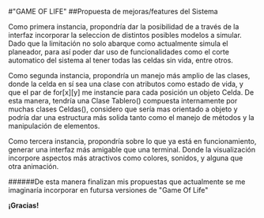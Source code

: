 #"GAME OF LIFE"
##Propuesta de mejoras/features del Sistema

Como primera instancia, propondría dar la posibilidad de a través de la interfaz incorporar la seleccion de distintos posibles modelos a simular. Dado que la limitación no solo abarque como actualmente simula el planeador, para así poder dar uso de funcionalidades como el corte automatico del sistema al tener todas las celdas sin vida, entre otros.

Como segunda instancia, propondría un manejo más amplio de las clases, donde la celda en sí sea una clase con atributos como  estado de vida, y que el par de for[x][y] me instancie para cada posición un objeto Celda. De esta manera, tendría una Clase Tablero() compuesta internamente por muchas clases Celdas(), considero que sería mas orientado a objeto y podría dar una estructura más solida tanto como el manejo de métodos y la manipulación de elementos.

Como tercera instancia, propondría sobre lo que ya está en funcionamiento, generar una interfaz más amigable que una terminal. Donde la visualización incorpore aspectos más atractivos como colores, sonidos, y alguna que otra animación.

######De esta manera finalizan mis propuestas que actualmente se me imaginaría incorporar en futursa versiones de "Game Of Life"

**¡Gracias!**
